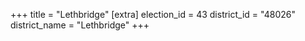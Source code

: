 +++
title = "Lethbridge"
[extra]
election_id = 43
district_id = "48026"
district_name = "Lethbridge"
+++
